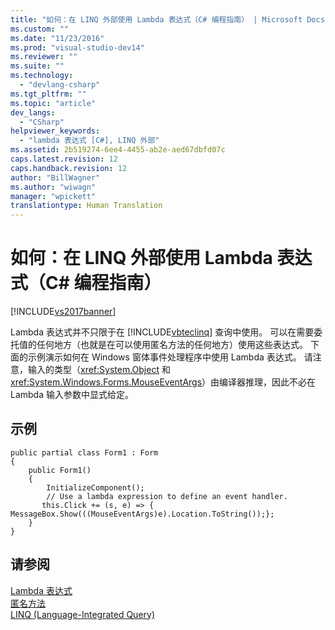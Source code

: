 ```yaml
---
title: "如何：在 LINQ 外部使用 Lambda 表达式（C# 编程指南） | Microsoft Docs"
ms.custom: ""
ms.date: "11/23/2016"
ms.prod: "visual-studio-dev14"
ms.reviewer: ""
ms.suite: ""
ms.technology: 
  - "devlang-csharp"
ms.tgt_pltfrm: ""
ms.topic: "article"
dev_langs: 
  - "CSharp"
helpviewer_keywords: 
  - "lambda 表达式 [C#], LINQ 外部"
ms.assetid: 2b519274-6ee4-4455-ab2e-aed67dbfd07c
caps.latest.revision: 12
caps.handback.revision: 12
author: "BillWagner"
ms.author: "wiwagn"
manager: "wpickett"
translationtype: Human Translation
---
```

# 如何：在 LINQ 外部使用 Lambda 表达式（C# 编程指南）
[!INCLUDE[vs2017banner](../../../csharp/includes/vs2017banner.md)]

Lambda 表达式并不只限于在 [!INCLUDE[vbteclinq](../../../csharp/includes/vbteclinq_md.md)] 查询中使用。  可以在需要委托值的任何地方（也就是在可以使用匿名方法的任何地方）使用这些表达式。  下面的示例演示如何在 Windows 窗体事件处理程序中使用 Lambda 表达式。  请注意，输入的类型（<xref:System.Object> 和 <xref:System.Windows.Forms.MouseEventArgs>）由编译器推理，因此不必在 Lambda 输入参数中显式给定。  
  
## 示例  
  
```  
public partial class Form1 : Form  
{  
    public Form1()  
    {  
        InitializeComponent();  
        // Use a lambda expression to define an event handler.  
       this.Click += (s, e) => { MessageBox.Show(((MouseEventArgs)e).Location.ToString());};  
    }  
}  
```  
  
## 请参阅  
 [Lambda 表达式](../../../csharp/programming-guide/statements-expressions-operators/lambda-expressions.md)   
 [匿名方法](../../../csharp/programming-guide/statements-expressions-operators/anonymous-methods.md)   
 [LINQ \(Language\-Integrated Query\)](../Topic/LINQ%20\(Language-Integrated%20Query\).md)